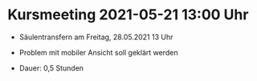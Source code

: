 # Kursmeeting 2021-05-21 13:00 Uhr

- Säulentransfern am Freitag, 28.05.2021 13 Uhr
- Problem mit mobiler Ansicht soll geklärt werden

- Dauer: 0,5 Stunden